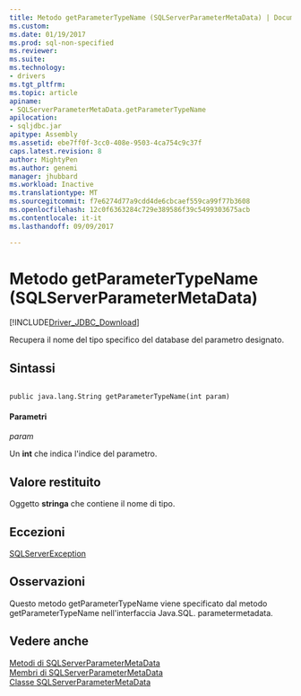 ```yaml
---
title: Metodo getParameterTypeName (SQLServerParameterMetaData) | Documenti Microsoft
ms.custom: 
ms.date: 01/19/2017
ms.prod: sql-non-specified
ms.reviewer: 
ms.suite: 
ms.technology:
- drivers
ms.tgt_pltfrm: 
ms.topic: article
apiname:
- SQLServerParameterMetaData.getParameterTypeName
apilocation:
- sqljdbc.jar
apitype: Assembly
ms.assetid: ebe7ff0f-3cc0-408e-9503-4ca754c9c37f
caps.latest.revision: 8
author: MightyPen
ms.author: genemi
manager: jhubbard
ms.workload: Inactive
ms.translationtype: MT
ms.sourcegitcommit: f7e6274d77a9cdd4de6cbcaef559ca99f77b3608
ms.openlocfilehash: 12c0f6363284c729e389586f39c5499303675acb
ms.contentlocale: it-it
ms.lasthandoff: 09/09/2017

---
```

# <a name="getparametertypename-method-sqlserverparametermetadata"></a>Metodo getParameterTypeName (SQLServerParameterMetaData)
[!INCLUDE[Driver_JDBC_Download](../../../includes/driver_jdbc_download.md)]

  Recupera il nome del tipo specifico del database del parametro designato.  
  
## <a name="syntax"></a>Sintassi  
  
```  
  
public java.lang.String getParameterTypeName(int param)  
```  
  
#### <a name="parameters"></a>Parametri  
 *param*  
  
 Un **int** che indica l'indice del parametro.  
  
## <a name="return-value"></a>Valore restituito  
 Oggetto **stringa** che contiene il nome di tipo.  
  
## <a name="exceptions"></a>Eccezioni  
 [SQLServerException](../../../connect/jdbc/reference/sqlserverexception-class.md)  
  
## <a name="remarks"></a>Osservazioni  
 Questo metodo getParameterTypeName viene specificato dal metodo getParameterTypeName nell'interfaccia Java.SQL. parametermetadata.  
  
## <a name="see-also"></a>Vedere anche  
 [Metodi di SQLServerParameterMetaData](../../../connect/jdbc/reference/sqlserverparametermetadata-methods.md)   
 [Membri di SQLServerParameterMetaData](../../../connect/jdbc/reference/sqlserverparametermetadata-members.md)   
 [Classe SQLServerParameterMetaData](../../../connect/jdbc/reference/sqlserverparametermetadata-class.md)  
  
  

